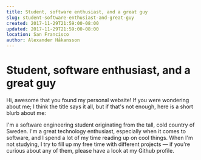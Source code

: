 ```yaml
---
title: Student, software enthusiast, and a great guy
slug: student-software-enthusiast-and-great-guy
created: 2017-11-29T21:59:00-08:00
updated: 2017-11-29T21:59:00-08:00
location: San Francisco
author: Alexander Håkansson
---
```

# Student, software enthusiast, and a great guy

Hi, awesome that you found my personal website! If you were wondering about me; I think the title says it all, but if that's not enough, here is a short blurb about me:

I'm a software engineering student originating from the tall, cold country of Sweden. I'm a great technology enthusiast, especially when it comes to software, and I spend a lot of my time reading up on cool things. When I'm not studying, I try to fill up my free time with different projects — if you're curious about any of them, please have a look at my Github profile.
